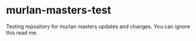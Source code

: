 # murlan-masters-test
Testing repository for murlan masters updates and changes.
You can ignore this read me. 
